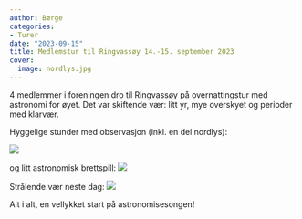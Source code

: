 ```yaml
---
author: Børge
categories:
- Turer
date: "2023-09-15"
title: Medlemstur til Ringvassøy 14.-15. september 2023
cover:
  image: nordlys.jpg
---
```


4 medlemmer i foreningen dro til Ringvassøy på overnattingstur med astronomi for øyet. Det var skiftende vær: litt yr, mye overskyet og perioder med klarvær. 

Hyggelige stunder med observasjon (inkl. en del nordlys):

![](nordlys2.jpg)

og litt astronomisk brettspill: 
![](planetspillet.jpg)

Strålende vær neste dag:
![](landskap.jpg)

Alt i alt, en vellykket start på astronomisesongen!
